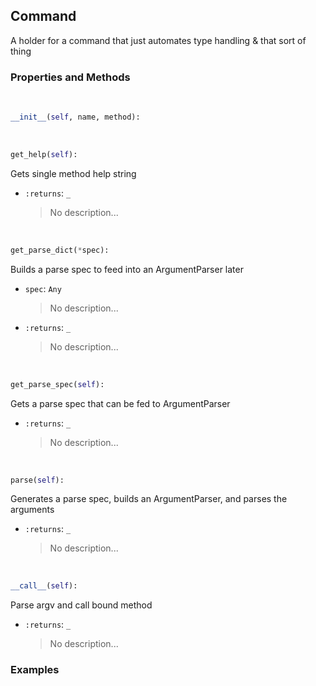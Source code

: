 ## <a id="McUtils.McUtils.Scaffolding.CLIs.Command">Command</a>
A holder for a command that just automates type handling &
that sort of thing

### Properties and Methods
<a id="McUtils.McUtils.Scaffolding.CLIs.Command.__init__" class="docs-object-method">&nbsp;</a>
```python
__init__(self, name, method): 
```

<a id="McUtils.McUtils.Scaffolding.CLIs.Command.get_help" class="docs-object-method">&nbsp;</a>
```python
get_help(self): 
```
Gets single method help string
- `:returns`: `_`
    >No description...

<a id="McUtils.McUtils.Scaffolding.CLIs.Command.get_parse_dict" class="docs-object-method">&nbsp;</a>
```python
get_parse_dict(*spec): 
```
Builds a parse spec to feed into an ArgumentParser later
- `spec`: `Any`
    >No description...
- `:returns`: `_`
    >No description...

<a id="McUtils.McUtils.Scaffolding.CLIs.Command.get_parse_spec" class="docs-object-method">&nbsp;</a>
```python
get_parse_spec(self): 
```
Gets a parse spec that can be fed to ArgumentParser
- `:returns`: `_`
    >No description...

<a id="McUtils.McUtils.Scaffolding.CLIs.Command.parse" class="docs-object-method">&nbsp;</a>
```python
parse(self): 
```
Generates a parse spec, builds an ArgumentParser, and parses the arguments
- `:returns`: `_`
    >No description...

<a id="McUtils.McUtils.Scaffolding.CLIs.Command.__call__" class="docs-object-method">&nbsp;</a>
```python
__call__(self): 
```
Parse argv and call bound method
- `:returns`: `_`
    >No description...

### Examples
